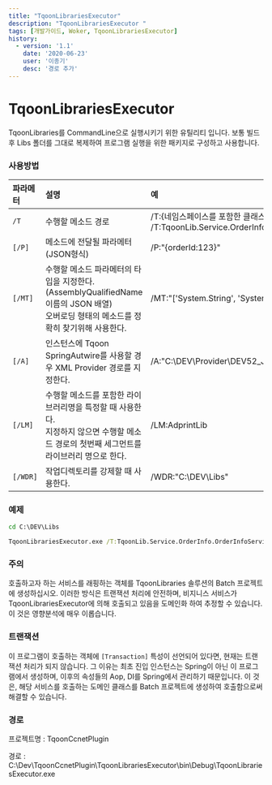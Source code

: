 ```yaml
---
title: "TqoonLibrariesExecutor"
description: "TqoonLibrariesExecutor "
tags: [개발가이드, Woker, TqoonLibrariesExecutor]
history:
  - version: '1.1'
    date: '2020-06-23'
    user: '이종기'
    desc: '경로 추가'
---
```


# TqoonLibrariesExecutor

TqoonLibraries를 CommandLine으로 실행시키기 위한 유틸리티 입니다.
보통 빌드 후 Libs 폴더를 그대로 복제하여 프로그램 실행을 위한 패키지로 구성하고 사용합니다.

### 사용방법

| 파라메터 | 설명 | 예 |
| :--- | :--- |:--- |
| `/T` | 수행할 메소드 경로 | /T:{네임스페이스를 포함한 클래스경로}.{메소드명}<br>/T:TqoonLib.Service.OrderInfo.OrderInfoService.GetOrderItemUserView |
| `[/P]` | 메소드에 전달될 파라메터(JSON형식) | /P:"\{orderId:123\}" |
| `[/MT]` | 수행할 메소드 파라메터의 타입을 지정한다.(AssemblyQualifiedName 이름의 JSON 배열)<br>오버로딩 형태의 메소드를 정확히 찾기위해 사용한다. | /MT:"['System.String', 'System.Int32']" |
| `[/A]` | 인스턴스에 Tqoon SpringAutwire를 사용할 경우 XML Provider 경로를 지정한다. | /A:"C:\DEV\Provider\DEV52_JP_AdprintNewDB\AppContext.xml" |
| `[/LM]` | 수행할 메소드를 포함한 라이브러리명을 특정할 때 사용한다.<br>지정하지 않으면 수행할 메소드 경로의 첫번째 세그먼트를 라이브러리 명으로 한다. | /LM:AdprintLib |
| `[/WDR]` | 작업디렉토리를 강제할 때 사용한다. | /WDR:"C:\DEV\Libs" |

### 예제

```bat
cd C:\DEV\Libs

TqoonLibrariesExecutor.exe /T:TqoonLib.Service.OrderInfo.OrderInfoService.GetOrderItemUserView /P:"{orderId: 123}" /A:"C:\DEV\Provider\DEV52_JP_AdprintNewDB\AppContext.xml"
```

### 주의

호출하고자 하는 서비스를 래핑하는 객체를 TqoonLibraries 솔루션의 Batch 프로젝트에 생성하십시오. 이러한 방식은 트랜잭션   처리에 안전하며, 비지니스 서비스가 TqoonLibrariesExecutor에 의해 호출되고 있음을 도메인화 하여 추정할 수 있습니다.
이 것은 영향분석에 매우 이롭습니다.

### 트랜잭션

이 프로그램이 호출하는 객체에 `[Transaction]` 특성이 선언되어 있다면, 현재는 트랜잭션 처리가 되지 않습니다.
그 이유는 최초 진입 인스턴스는 Spring이 아닌 이 프로그램에서 생성하며, 이후의 속성들의 Aop, DI를 Spring에서 관리하기 때문입니다. 이 것은, 해당 서비스를 호출하는 도메인 클래스를 Batch 프로젝트에 생성하여 호출함으로써 해결할 수 있습니다.

### 경로
프로젝트명 : TqoonCcnetPlugin

경로 : C:\Dev\TqoonCcnetPlugin\TqoonLibrariesExecutor\bin\Debug\TqoonLibrariesExecutor.exe